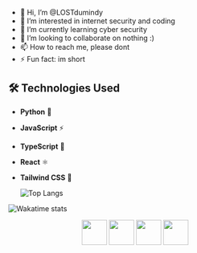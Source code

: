 - 👋 Hi, I’m @LOSTdumindy
- 👀 I’m interested in internet security and coding
- 🌱 I’m currently learning cyber security 
- 💞️ I’m looking to collaborate on nothing :)
- 📫 How to reach me, please dont
- ⚡ Fun fact: im short

## 🛠️ Technologies Used
- **Python** 🐍
- **JavaScript** ⚡
- **TypeScript** 💙
- **React** ⚛️
- **Tailwind CSS** 🎨

  ![Top Langs](https://github-readme-stats.vercel.app/api/top-langs/?username=LOSTdumindy_USERNAME&layout=compact&theme=dark)


<!-- Wakatime Stats -->
![Wakatime stats](https://github-readme-stats.vercel.app/api/wakatime?username=YOUR_WAKATIME_USERNAME&theme=dark)

<!---
LOSTdumindy/LOSTdumindy is a ✨ special ✨ repository because its `README.md` (this file) appears on your GitHub profile.
You can click the Preview link to take a look at your changes.
--->

<p align="center">
  <img src="https://cdn.jsdelivr.net/gh/devicons/devicon/icons/html5/html5-original.svg" width="50px"/>
  <img src="https://cdn.jsdelivr.net/gh/devicons/devicon/icons/python/python-original.svg" width="50px"/>
  <img src="https://cdn.jsdelivr.net/gh/devicons/devicon/icons/aws/aws-original.svg" width="50px"/>
  <img src="https://cdn.jsdelivr.net/gh/devicons/devicon/icons/git/git-original.svg" width="50px"/>
</p>

